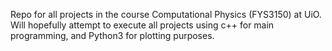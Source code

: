 Repo for all projects in the course Computational Physics (FYS3150) at UiO.
Will hopefully attempt to execute all projects using c++ for main programming, and Python3 for plotting purposes.
